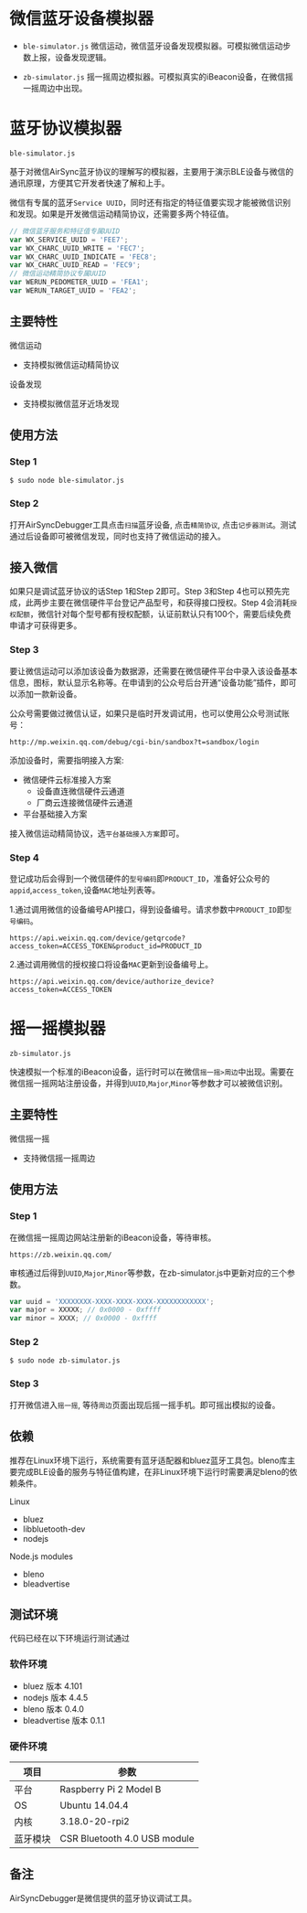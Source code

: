 # 微信蓝牙设备模拟器

* `ble-simulator.js`  微信运动，微信蓝牙设备发现模拟器。可模拟微信运动步数上报，设备发现逻辑。

* `zb-simulator.js`  摇一摇周边模拟器。可模拟真实的iBeacon设备，在微信摇一摇周边中出现。

# 蓝牙协议模拟器

`ble-simulator.js`

基于对微信AirSync蓝牙协议的理解写的模拟器，主要用于演示BLE设备与微信的通讯原理，方便其它开发者快速了解和上手。

微信有专属的蓝牙`Service UUID`，同时还有指定的特征值要实现才能被微信识别和发现。如果是开发微信运动精简协议，还需要多两个特征值。

```javascript
// 微信蓝牙服务和特征值专属UUID
var WX_SERVICE_UUID = 'FEE7';
var WX_CHARC_UUID_WRITE = 'FEC7';
var WX_CHARC_UUID_INDICATE = 'FEC8';
var WX_CHARC_UUID_READ = 'FEC9';
// 微信运动精简协议专属UUID
var WERUN_PEDOMETER_UUID = 'FEA1';
var WERUN_TARGET_UUID = 'FEA2';
```

## 主要特性

微信运动
  - 支持模拟微信运动精简协议

设备发现
  - 支持模拟微信蓝牙近场发现

## 使用方法
### Step 1

    $ sudo node ble-simulator.js
### Step 2
打开AirSyncDebugger工具点击`扫描`蓝牙设备, 点击`精简协议`, 点击`记步器测试`。测试通过后设备即可被微信发现，同时也支持了微信运动的接入。

## 接入微信
如果只是调试蓝牙协议的话Step 1和Step 2即可。Step 3和Step 4也可以预先完成，此两步主要在微信硬件平台登记产品型号，和获得接口授权。Step 4会消耗`授权配额`，微信针对每个型号都有授权配额，认证前默认只有100个，需要后续免费申请才可获得更多。

### Step 3
要让微信运动可以添加该设备为数据源，还需要在微信硬件平台中录入该设备基本信息，图标，默认显示名称等。在申请到的公众号后台开通“设备功能”插件，即可以添加一款新设备。

公众号需要做过微信认证，如果只是临时开发调试用，也可以使用公众号测试账号：

    http://mp.weixin.qq.com/debug/cgi-bin/sandbox?t=sandbox/login

添加设备时，需要指明接入方案:
- 微信硬件云标准接入方案
  - 设备直连微信硬件云通道
  - 厂商云连接微信硬件云通道
- 平台基础接入方案

接入微信运动精简协议，选`平台基础接入方案`即可。 

### Step 4
登记成功后会得到一个微信硬件的`型号编码`即`PRODUCT_ID`，准备好公众号的`appid`,`access_token`,设备`MAC`地址列表等。

  1.通过调用微信的设备编号API接口，得到设备编号。请求参数中`PRODUCT_ID`即`型号编码`。

    https://api.weixin.qq.com/device/getqrcode?access_token=ACCESS_TOKEN&product_id=PRODUCT_ID

  2.通过调用微信的授权接口将设备`MAC`更新到设备编号上。

    https://api.weixin.qq.com/device/authorize_device?access_token=ACCESS_TOKEN

# 摇一摇模拟器

`zb-simulator.js`

快速模拟一个标准的iBeacon设备，运行时可以在微信`摇一摇>周边`中出现。需要在微信摇一摇网站注册设备，并得到`UUID`,`Major`,`Minor`等参数才可以被微信识别。

## 主要特性

微信摇一摇
  - 支持微信摇一摇周边

## 使用方法
### Step 1
在微信摇一摇周边网站注册新的iBeacon设备，等待审核。

    https://zb.weixin.qq.com/
  
审核通过后得到`UUID`,`Major`,`Minor`等参数，在zb-simulator.js中更新对应的三个参数。

```javascript
var uuid = 'XXXXXXXX-XXXX-XXXX-XXXX-XXXXXXXXXXXX'; 
var major = XXXXX; // 0x0000 - 0xffff
var minor = XXXX; // 0x0000 - 0xffff
```

### Step 2

    $ sudo node zb-simulator.js
### Step 3
打开微信进入`摇一摇`, 等待`周边`页面出现后摇一摇手机。即可摇出模拟的设备。

## 依赖

推荐在Linux环境下运行，系统需要有蓝牙适配器和bluez蓝牙工具包。bleno库主要完成BLE设备的服务与特征值构建，在非Linux环境下运行时需要满足bleno的依赖条件。

Linux
* bluez
* libbluetooth-dev
* nodejs

Node.js modules
* bleno
* bleadvertise

## 测试环境

代码已经在以下环境运行测试通过

### 软件环境
* bluez 版本 4.101
* nodejs 版本 4.4.5
* bleno 版本 0.4.0
* bleadvertise 版本 0.1.1

### 硬件环境
|项目|参数|
|----|----|
|平台 | Raspberry Pi 2 Model B|
|OS | Ubuntu 14.04.4|
|内核 | 3.18.0-20-rpi2|
|蓝牙模块 | CSR Bluetooth 4.0 USB module|
 
## 备注
AirSyncDebugger是微信提供的蓝牙协议调试工具。
